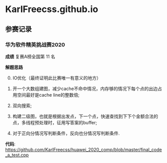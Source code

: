 # KarlFreecss.github.io



## 参赛记录

### 华为软件精英挑战赛2020

**成绩** 复赛A榜全国第 11 名

**解题思路**

0. IO优化（最终证明此比赛唯一有意义的地方）

1. 开一个大数组建图，减少cache不命中情况，内存够的情况下每个点的出边占用空间最好是cache line的整数倍;
2. 双向搜索;
3. 构建二级图，也就是根据出发点，下一个点，快速查找到下下个金额合法的点，多线程预处理时，征用写答案的buffer;
4. 对于正向分情况写判断条件，反向也分情况写判断条件.

**代码**: https://github.com/KarlFreecss/huawei_2020_comp/blob/master/final_code_a_test.cpp
